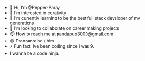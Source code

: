 - 👋 Hi, I’m @Pepper-Paray
- 👀 I’m interested in cerativity
- 🌱 I’m currently learning to be the best full stack developer of my generations
- 💞️ I’m looking to collaborate on career making projects
- 📫 How to reach me at pandapup3000@gmail.com
- 😄 Pronouns: he / him
- ⚡ Fun fact: Ive been coding since i was 9.
- I wanna be a code ninja.

<!---
Pepper-Paray/Pepper-Paray is a ✨ special ✨ repository because its `README.md` (this file) appears on your GitHub profile.
You can click the Preview link to take a look at your changes.
--->
